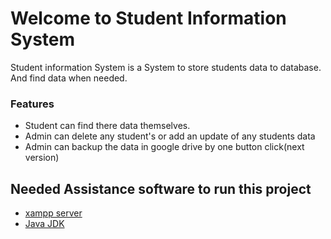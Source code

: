 # Welcome to Student Information System

Student information System is a System to store students data to database. And find data when needed.



### Features



- Student can find there data themselves.
- Admin can delete any student's or add an update of any students data
- Admin can backup the data in google drive by one button click(next version)

## Needed Assistance software to run this project
- [xampp server](https://www.apachefriends.org/download.html)
- [Java JDK](http://download.oracle.com/otn-pub/java/jdk/8u121-b13/e9e7ea248e2c4826b92b3f075a80e441/jdk-8u121-windows-x64.exe?AuthParam=1491660186_3231929cce1870c4a30fdc0343e7affe)
